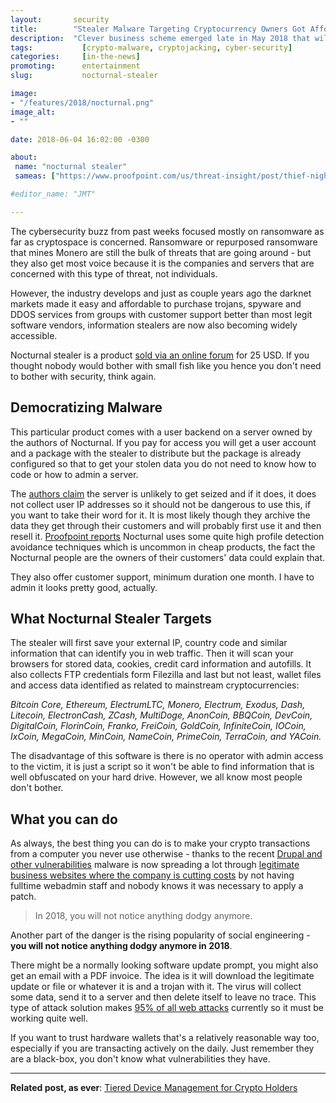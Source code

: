 ```yaml
---
layout:       security
title:        "Stealer Malware Targeting Cryptocurrency Owners Got Affordable"
description:  "Clever business scheme emerged late in May 2018 that will make a good social engineer a lot of money."
tags:           [crypto-malware, cryptojacking, cyber-security]
categories:     [in-the-news]
promoting:      entertainment
slug:           nocturnal-stealer

image:
- "/features/2018/nocturnal.png"
image_alt:
- ""

date: 2018-06-04 16:02:00 -0300

about:
 name: "nocturnal stealer"
 sameas: ["https://www.proofpoint.com/us/threat-insight/post/thief-night-new-nocturnal-stealer-grabs-data-cheap"]

#editor_name: "JMT"

---
```


The cybersecurity buzz from past weeks focused mostly on ransomware as far as cryptospace is concerned. Ransomware or repurposed ransomware that mines Monero are still the bulk of threats that are going around - but they also get most voice because it is the companies and servers that are concerned with this type of threat, not individuals.

However, the industry develops and just as couple years ago the darknet markets made it easy and affordable to purchase trojans, spyware and DDOS services from groups with customer support better than most legit software vendors, information stealers are now also becoming widely accessible.

Nocturnal stealer is a product [sold via an online forum](https://translate.google.com/translate?sl=auto&tl=en&js=y&prev=_t&hl=en&ie=UTF-8&u=https%3A%2F%2Fbhf.io%2Fthreads%2F484794%2F&edit-text=) for 25 USD. If you thought nobody would bother with small fish like you hence you don't need to bother with security, think again.

## Democratizing Malware

This particular product comes with a user backend on a server owned by the authors of Nocturnal. If you pay for access you will get a user account and a package with the stealer to distribute but the package is already configured so that to get your stolen data you do not need to know how to code or how to admin a server.

The [authors claim](https://translate.google.com/translate?sl=auto&tl=en&js=y&prev=_t&hl=en&ie=UTF-8&u=https%3A%2F%2Fbhf.io%2Fthreads%2F484794%2F&edit-text=) the server is unlikely to get seized and if it does, it does not collect user IP addresses so it should not be dangerous to use this, if you want to take their word for it. It is most likely though they archive the data they get through their customers and will probably first use it and then resell it. [Proofpoint reports](https://www.proofpoint.com/us/threat-insight/post/thief-night-new-nocturnal-stealer-grabs-data-cheap) Nocturnal uses some quite high profile detection avoidance techniques which is uncommon in cheap products, the fact the Nocturnal people are the owners of their customers' data could explain that.

They also offer customer support, minimum duration one month. I have to admin it looks pretty good, actually.

## What Nocturnal Stealer Targets

The stealer will first save your external IP, country code and similar information that can identify you in web traffic. Then it will scan your browsers for stored data, cookies, credit card information and autofills. It also collects FTP credentials form Filezilla and last but not least, wallet files and access data identified as related to mainstream cryptocurrencies:

*Bitcoin Core, Ethereum, ElectrumLTC, Monero, Electrum, Exodus, Dash, Litecoin, ElectronCash, ZCash, MultiDoge, AnonCoin, BBQCoin, DevCoin, DigitalCoin, FlorinCoin, Franko, FreiCoin, GoldCoin, InfiniteCoin, IOCoin, IxCoin, MegaCoin, MinCoin, NameCoin, PrimeCoin, TerraCoin, and YACoin.*

The disadvantage of this software is there is no operator with admin access to the victim, it is just a script so it won't be able to find information that is well obfuscated on your hard drive. However, we all know most people don't bother.

## What you can do

As always, the best thing you can do is to make your crypto transactions from a computer you never use otherwise - thanks to the recent [Drupal and other vulnerabilities](https://blog.rapid7.com/2018/04/27/drupalgeddon-vulnerability-what-is-it-are-you-impacted/) malware is now spreading a lot through [legitimate business websites where the company is cutting costs](https://threatpost.com/gandcrab-ransomware-found-hiding-on-legitimate-websites/131897/) by not having fulltime webadmin staff and nobody knows it was necessary to apply a patch.

> In 2018, you will not notice anything dodgy anymore.

Another part of the danger is the rising popularity of social engineering - **you will not notice anything dodgy anymore in 2018**.

There might be a normally looking software update prompt, you might also get an email with a PDF invoice. The idea is it will download the legitimate update or file or whatever it is and a trojan with it. The virus will collect some data, send it to a server and then delete itself to leave no trace. This type of attack solution makes [95% of all web attacks](https://www.proofpoint.com/sites/default/files/pfpt-us-tr-q118-quarterly-threat-report.pdf) currently so it must be working quite well.

If you want to trust hardware wallets that's a relatively reasonable way too, especially if you are transacting actively on the daily. Just remember they are a black-box, you don't know what vulnerabilities they have.


__________________________

**Related post, as ever**: [Tiered Device Management for Crypto Holders](https://www.altcointrading.net/security/device-management)
